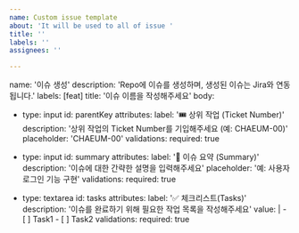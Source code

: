 ```yaml
---
name: Custom issue template
about: 'It will be used to all of issue '
title: ''
labels: ''
assignees: ''

---
```


name: '이슈 생성'
description: 'Repo에 이슈를 생성하며, 생성된 이슈는 Jira와 연동됩니다.'
labels: [feat]
title: '이슈 이름을 작성해주세요'
body:
  - type: input
    id: parentKey
    attributes:
      label: '🎟️ 상위 작업 (Ticket Number)'
      description: '상위 작업의 Ticket Number를 기입해주세요 (예: CHAEUM-00)'
      placeholder: 'CHAEUM-00'
    validations:
      required: true

  - type: input
    id: summary
    attributes:
      label: '📝 이슈 요약 (Summary)'
      description: '이슈에 대한 간략한 설명을 입력해주세요'
      placeholder: '예: 사용자 로그인 기능 구현'
    validations:
      required: true

  - type: textarea
    id: tasks
    attributes:
      label: '✅ 체크리스트(Tasks)'
      description: '이슈를 완료하기 위해 필요한 작업 목록을 작성해주세요'
      value: |
        - [ ] Task1
        - [ ] Task2
    validations:
      required: true
